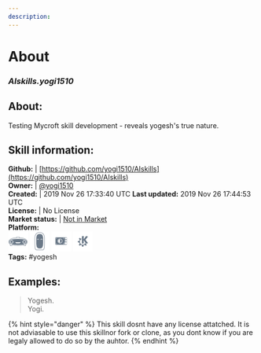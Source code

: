 ```yaml
---  
description:   
---  
```

# About  
### _AIskills.yogi1510_  
## About:  
Testing Mycroft skill development - reveals yogesh's true nature.

## Skill information:  
**Github:** | [https://github.com/yogi1510/AIskills](https://github.com/yogi1510/AIskills)  
**Owner:** | [@yogi1510](https://github.com/yogi1510)  
**Created:** | 2019 Nov 26 17:33:40 UTC  **Last updated:** 2019 Nov 26 17:44:53 UTC  
**License:** | No License  
**Market status:** | [Not in Market](https://market.mycroft.ai/skill/)  
**Platform:**  
 ![](../.gitbook/assets/mark-1-icon.png)  ![](../.gitbook/assets/mark-2-icon.png)  ![](../.gitbook/assets/picroft-icon.png)  ![](../.gitbook/assets/kde.png)   
**Tags:** \#yogesh   
## Examples:  
> Yogesh.  
> Yogi.  
  
{% hint style="danger" %}
This skill dosnt have any license attatched. It is not adviasable to use this skillnor fork or clone, as you dont know if you are legaly allowed to do so by the auhtor.
{% endhint %}
